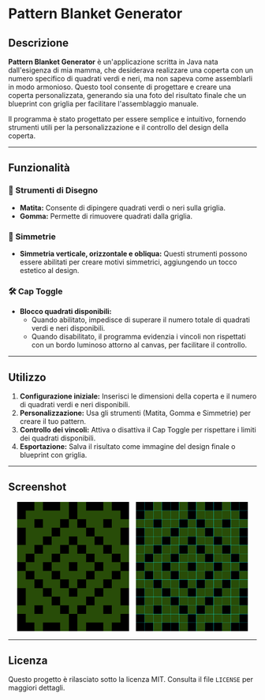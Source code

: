 # Pattern Blanket Generator

## Descrizione
**Pattern Blanket Generator** è un'applicazione scritta in Java nata dall'esigenza di mia mamma, che desiderava realizzare una coperta con un numero specifico di quadrati verdi e neri, ma non sapeva come assemblarli in modo armonioso. Questo tool consente di progettare e creare una coperta personalizzata, generando sia una foto del risultato finale che un blueprint con griglia per facilitare l'assemblaggio manuale.

Il programma è stato progettato per essere semplice e intuitivo, fornendo strumenti utili per la personalizzazione e il controllo del design della coperta.

---

## Funzionalità

### 🎨 Strumenti di Disegno
- **Matita:** Consente di dipingere quadrati verdi o neri sulla griglia.
- **Gomma:** Permette di rimuovere quadrati dalla griglia.

### 🔄 Simmetrie
- **Simmetria verticale, orizzontale e obliqua:** Questi strumenti possono essere abilitati per creare motivi simmetrici, aggiungendo un tocco estetico al design.

### 🛠 Cap Toggle
- **Blocco quadrati disponibili:** 
  - Quando abilitato, impedisce di superare il numero totale di quadrati verdi e neri disponibili.
  - Quando disabilitato, il programma evidenzia i vincoli non rispettati con un bordo luminoso attorno al canvas, per facilitare il controllo.

---

## Utilizzo

1. **Configurazione iniziale:** Inserisci le dimensioni della coperta e il numero di quadrati verdi e neri disponibili.
2. **Personalizzazione:** Usa gli strumenti (Matita, Gomma e Simmetrie) per creare il tuo pattern.
3. **Controllo dei vincoli:** Attiva o disattiva il Cap Toggle per rispettare i limiti dei quadrati disponibili.
4. **Esportazione:** Salva il risultato come immagine del design finale o blueprint con griglia.

---

## Screenshot

<p align="center">
  <img src="/examples/11.png" alt="Esempio di pattern" width="45%" style="display:inline-block; margin-right: 10px;">
  <img src="/examples/11_bp.png" alt="Relativo blueprint" width="45%" style="display:inline-block;">
</p>

---

## Licenza
Questo progetto è rilasciato sotto la licenza MIT. Consulta il file `LICENSE` per maggiori dettagli.
